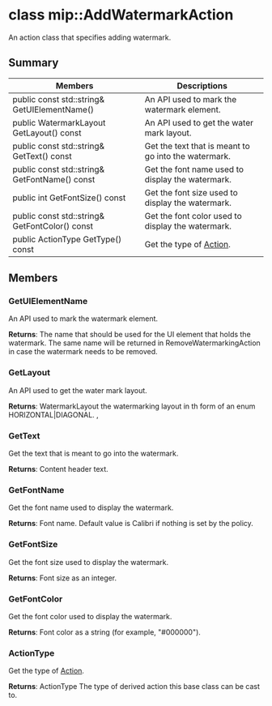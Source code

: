 # class mip::AddWatermarkAction 
An action class that specifies adding watermark.
  
## Summary
 Members                        | Descriptions                                
--------------------------------|---------------------------------------------
 public const std::string& GetUIElementName()  |  An API used to mark the watermark element.
 public WatermarkLayout GetLayout() const  |  An API used to get the water mark layout.
 public const std::string& GetText() const  |  Get the text that is meant to go into the watermark.
 public const std::string& GetFontName() const  |  Get the font name used to display the watermark.
 public int GetFontSize() const  |  Get the font size used to display the watermark.
 public const std::string& GetFontColor() const  |  Get the font color used to display the watermark.
 public ActionType GetType() const  |  Get the type of [Action](class_mip_action.md).
  
## Members
  
### GetUIElementName
An API used to mark the watermark element.

  
**Returns**: The name that should be used for the UI element that holds the watermark. The same name will be returned in RemoveWatermarkingAction in case the watermark needs to be removed.
  
### GetLayout
An API used to get the water mark layout.

  
**Returns**: WatermarkLayout the watermarking layout in th form of an enum HORIZONTAL|DIAGONAL. ,
  
### GetText
Get the text that is meant to go into the watermark.

  
**Returns**: Content header text.
  
### GetFontName
Get the font name used to display the watermark.

  
**Returns**: Font name. Default value is Calibri if nothing is set by the policy.
  
### GetFontSize
Get the font size used to display the watermark.

  
**Returns**: Font size as an integer.
  
### GetFontColor
Get the font color used to display the watermark.

  
**Returns**: Font color as a string (for example, "#000000").
  
### ActionType
Get the type of [Action](class_mip_action.md).

  
**Returns**: ActionType The type of derived action this base class can be cast to.